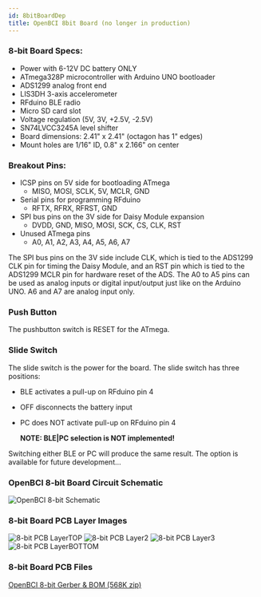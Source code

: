 ```yaml
---
id: 8bitBoardDep
title: OpenBCI 8bit Board (no longer in production)
---
```


### 8-bit Board Specs:

- Power with 6-12V DC battery ONLY
- ATmega328P microcontroller with Arduino UNO bootloader
- ADS1299 analog front end
- LIS3DH 3-axis accelerometer
- RFduino BLE radio
- Micro SD card slot
- Voltage regulation (5V, 3V, +2.5V, -2.5V)
- SN74LVCC3245A level shifter
- Board dimensions: 2.41" x 2.41" (octagon has 1" edges)
- Mount holes are 1/16" ID, 0.8" x 2.166" on center

### Breakout Pins:

- ICSP pins on 5V side for bootloading ATmega
  - MISO, MOSI, SCLK, 5V, MCLR, GND
- Serial pins for programming RFduino
  - RFTX, RFRX, RFRST, GND
- SPI bus pins on the 3V side for Daisy Module expansion
  - DVDD, GND, MISO, MOSI, SCK, CS, CLK, RST
- Unused ATmega pins
  - A0, A1, A2, A3, A4, A5, A6, A7

The SPI bus pins on the 3V side include CLK, which is tied to the ADS1299 CLK pin for timing the Daisy Module, and an RST pin which is tied to the ADS1299 MCLR pin for hardware reset of the ADS. The A0 to A5 pins can be used as analog inputs or digital input/output just like on the Arduino UNO. A6 and A7 are analog input only.

### Push Button

The pushbutton switch is RESET for the ATmega.

### Slide Switch

The slide switch is the power for the board. The slide switch has three positions:

- BLE activates a pull-up on RFduino pin 4
- OFF disconnects the battery input
- PC does NOT activate pull-up on RFduino pin 4

  **NOTE: BLE|PC selection is NOT implemented!**

Switching either BLE or PC will produce the same result. The option is available for future development...

### OpenBCI 8-bit Board Circuit Schematic

![OpenBCI 8-bit Schematic](../assets/DepImages/OBCI_V3_8bit-Schematic.jpg)

### 8-bit Board PCB Layer Images

![8-bit PCB LayerTOP](../assets/DepImages/OBCI_8bit_layerTop.jpg)
![8-bit PCB Layer2](../assets/DepImages/OBCI_8bit_layerTwo.jpg)
![8-bit PCB Layer3](../assets/DepImages/OBCI_8bit_layerThree.jpg)
![8-bit PCB LayerBOTTOM](../assets/DepImages/OBCI_8bit_layerBottom_noMirror.jpg)

### 8-bit Board PCB Files

[OpenBCI 8-bit Gerber & BOM (568K zip)](http://ultracortex.com/downloads/hardware/OpenBCI_8bit.zip)
